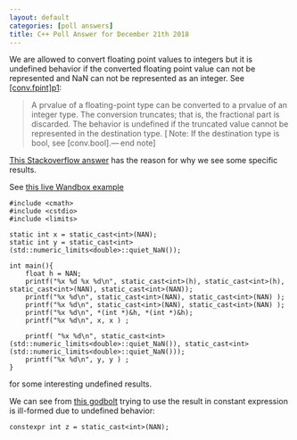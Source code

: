 ```yaml
---
layout: default
categories: [poll answers] 
title: C++ Poll Answer for December 21th 2018 
---
```


We are allowed to convert floating point values to integers but it is undefined behavior if the converted floating point value can not be represented and NaN can not be represented as an integer. See [\[conv.fpint\]p1](h`ttp://eel.is/c++draft/conv.fpint#1):

>A prvalue of a floating-point type can be converted to a prvalue of an integer type.
The conversion truncates; that is, the fractional part is discarded.
The behavior is undefined if the truncated value cannot be represented in the destination type.
[ Note: If the destination type is bool, see [conv.bool].— end note]

[This Stackoverflow answer](https://stackoverflow.com/a/10400095/1708801) has the reason for why we see some specific results.

See [this live Wandbox example](https://wandbox.org/permlink/L5x7cHNfri0xS4Xs)

    #include <cmath>
    #include <cstdio>
    #include <limits>

    static int x = static_cast<int>(NAN);
    static int y = static_cast<int>(std::numeric_limits<double>::quiet_NaN());

    int main(){
        float h = NAN;
        printf("%x %d %x %d\n", static_cast<int>(h), static_cast<int>(h), static_cast<int>(NAN), static_cast<int>(NAN));  
        printf("%x %d\n", static_cast<int>(NAN), static_cast<int>(NAN) );
        printf("%x %d\n", static_cast<int>(NAN), static_cast<int>(NAN) );
        printf("%x %d\n", *(int *)&h, *(int *)&h);
        printf("%x %d\n", x, x ) ;
    
        printf( "%x %d\n", static_cast<int>(std::numeric_limits<double>::quiet_NaN()), static_cast<int>(std::numeric_limits<double>::quiet_NaN()));
        printf("%x %d\n", y, y ) ;
    }

for some interesting undefined results.

We can see from [this godbolt](https://godbolt.org/z/1PT7yU) trying to use the result in constant expression is ill-formed due to undefined behavior:

    constexpr int z = static_cast<int>(NAN);

